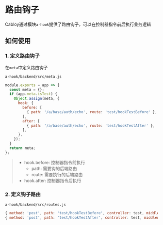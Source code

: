 # 路由钩子

Cabloy通过模块`a-hook`提供了路由钩子，可以在控制器指令前后执行业务逻辑

## 如何使用

### 1. 定义路由钩子

在`meta`中定义路由钩子

`a-hook/backend/src/meta.js`

```javascript
module.exports = app => {
  const meta = {};
  if (app.meta.isTest) {
    Object.assign(meta, {
      hook: {
        before: [
          { path: '/a/base/auth/echo', route: 'test/hookTestBefore' },
        ],
        after: [
          { path: '/a/base/auth/echo', route: 'test/hookTestAfter' },
        ],
      },
    });
  }
  return meta;
};
```

> - hook.before: 控制器指令前执行
>   - path: 需要钩的后端路由
>   - route: 需要执行的后端路由
> - hook.after: 控制器指令后执行

### 2. 定义钩子路由

`a-hook/backend/src/routes.js`

```javascript
{ method: 'post', path: 'test/hookTestBefore', controller: test, middlewares: 'test' },
{ method: 'post', path: 'test/hookTestAfter', controller: test, middlewares: 'test' },
```
